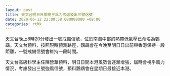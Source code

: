 ```yaml
---
layout: post
title: 天文台明日日間視乎風力考慮發出三號信號
date: 2020-06-12 22:00:58.000000000 +08:00
categories: rthk
---
```


天文台晚上8時20分發出一號戒備信號，位於南海中部的熱帶低氣壓已命名為鸚鵡。天文台預料，按照現時預測路徑，鸚鵡會在今晚至明日日出前與香港保持一段距離，一號戒備信號會維持一段時間。

天文台高級科學主任陳營華預料，明日日間本港風勢會逐漸增強，屆時會視乎風力情況，考慮發出三號強風信號，預料鸚鵡會在星期日最接近本港。
